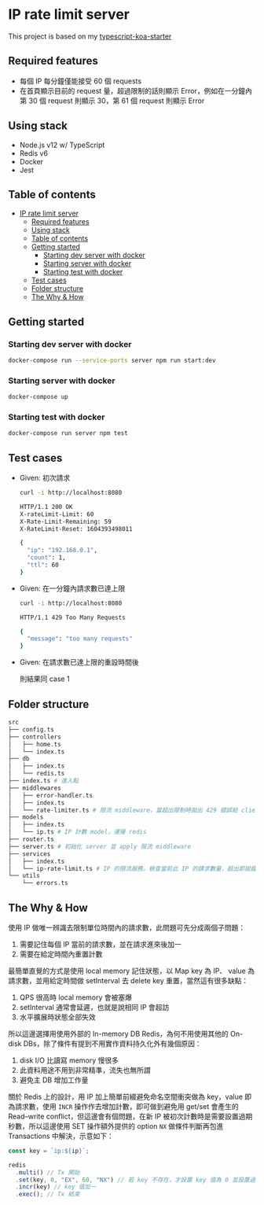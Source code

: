 # IP rate limit server

This project is based on my [typescript-koa-starter](https://github.com/EastSun5566/typescript-koa-starter)

## Required features

- 每個 IP 每分鐘僅能接受 60 個 requests
- 在首頁顯示目前的 request 量，超過限制的話則顯示 Error，例如在一分鐘內第 30 個 request 則顯示 30，第 61 個 request 則顯示 Error

## Using stack

- Node.js v12 w/ TypeScript
- Redis v6
- Docker
- Jest

## Table of contents

- [IP rate limit server](#ip-rate-limit-server)
  - [Required features](#required-features)
  - [Using stack](#using-stack)
  - [Table of contents](#table-of-contents)
  - [Getting started](#getting-started)
    - [Starting dev server with docker](#starting-dev-server-with-docker)
    - [Starting server with docker](#starting-server-with-docker)
    - [Starting test with docker](#starting-test-with-docker)
  - [Test cases](#test-cases)
  - [Folder structure](#folder-structure)
  - [The Why \& How](#the-why--how)

## Getting started

### Starting dev server with docker

```sh
docker-compose run --service-ports server npm run start:dev
```

### Starting server with docker

```sh
docker-compose up
```

### Starting test with docker

```sh
docker-compose run server npm test
```

## Test cases

- Given: 初次請求

  ```sh
  curl -i http://localhost:8080

  HTTP/1.1 200 OK
  X-rateLimit-Limit: 60
  X-Rate-Limit-Remaining: 59
  X-RateLimit-Reset: 1604393498011

  {
    "ip": "192.168.0.1",
    "count": 1,
    "ttl": 60
  }
  ```

- Given: 在一分鐘內請求數已達上限

  ```sh
  curl -i http://localhost:8080

  HTTP/1.1 429 Too Many Requests

  {
    "message": "too many requests"
  }
  ```

- Given: 在請求數已達上限的重設時間後

  則結果同 case 1

## Folder structure

```sh
src
├── config.ts
├── controllers
│   ├── home.ts
│   └── index.ts
├── db
│   ├── index.ts
│   └── redis.ts
├── index.ts # 進入點
├── middlewares
│   ├── error-handler.ts
│   ├── index.ts
│   └── rate-limiter.ts # 限流 middleware，當超出限制時拋出 429 錯誤給 client
├── models
│   ├── index.ts
│   └── ip.ts # IP 計數 model，連接 redis
├── router.ts
├── server.ts # 初始化 server 並 apply 限流 middleware
├── services
│   ├── index.ts
│   └── ip-rate-limit.ts # IP 的限流服務，檢查當前此 IP 的請求數量，超出即拋錯
└── utils
    └── errors.ts
```

## The Why & How

使用 IP 做唯一辨識去限制單位時間內的請求數，此問題可先分成兩個子問題：

1. 需要記住每個 IP 當前的請求數，並在請求進來後加一
1. 需要在給定時間內重置計數

最簡單直覺的方式是使用 local memory 記住狀態，以 Map key 為 IP、 value 為請求數，並用給定時間做 setInterval 去 delete key 重置，當然這有很多缺點：

1. QPS 很高時 local memory 會被塞爆
1. setInterval 通常會延遲，也就是說相同 IP 會超訪
1. 水平擴展時狀態全部失效

所以這邊選擇用使用外部的 In-memory DB Redis，為何不用使用其他的 On-disk DBs，除了條件有提到不用實作資料持久化外有幾個原因：

1. disk I/O 比讀寫 memory 慢很多
1. 此資料用途不用到非常精準，流失也無所謂
1. 避免主 DB 增加工作量

關於 Redis 上的設計，用 IP 加上簡單前綴避免命名空間衝突做為 key，value 即為請求數，使用 `INCR` 操作作去增加計數，即可做到避免用 get/set 會產生的 Read–write conflict，但這邊會有個問題，在新 IP 被初次計數時是需要設置過期秒數，所以這邊使用 SET 操作額外提供的 option `NX` 做條件判斷再包進 Transactions 中解決，示意如下：

```ts
const key = `ip:${ip}`;

redis
  .multi() // Tx 開始
  .set(key, 0, "EX", 60, "NX") // 若 key 不存在，才設置 key 值為 0 並設置過期秒數 60
  .incr(key) // key 值加ㄧ
  .exec(); // Tx 結束
```
